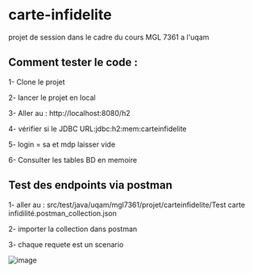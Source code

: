# carte-infidelite

projet de session dans le cadre du cours MGL 7361 a l'uqam

## Comment tester le code :

1- Clone le projet

2- lancer le projet en local 

3- Aller au : http://localhost:8080/h2

4- vérifier si le JDBC URL:jdbc:h2:mem:carteinfidelite

5- login = sa et mdp laisser vide

6- Consulter les tables BD en memoire

## Test des endpoints via postman

1- aller au : src/test/java/uqam/mgl7361/projet/carteinfidelite/Test carte infidilité.postman_collection.json

2- importer la collection dans postman

3- chaque requete est un scenario 

![image](https://user-images.githubusercontent.com/47699328/138803808-7f67df7f-cc39-4a86-994b-5469f7a930fd.png)

